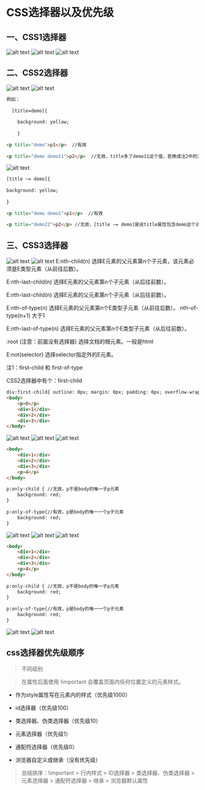 
# CSS选择器以及优先级

## 一、CSS1选择器 
![alt text](./assets/image.png)
![alt text](./assets/image-1.png)
![alt text](./assets/image-2.png)
## 二、CSS2选择器
![alt text](./assets/image-3.png)
![alt text](./assets/image-4.png)
```html
例如：
 
  [title=demo]{
 
    background: yellow;
 
    } 
 
<p title="demo">p1</p>  //有效
 
<p title="demo demo11">p2</p>  //无效，title多了demo11这个值，若换成注2中的方法就可以
```
![alt text](./assets/image-5.png)
```html
[title ~= demo]{
 
background: yellow;
 
}
 
<p title="demo demo1">p1</p>  //有效
 
<p title="demo22">p2</p> //无效，[title ~= demo]是说title属性包含demo这个词，属性值之间用空格分隔的单词,demo22就不是demo这个词了，尽管包含demo，所以上面表格中说的包含单词demo需要理解清楚。
```
## 三、CSS3选择器
![alt text](./assets/image-6.png)
![alt text](./assets/image-7.png)
E:nth-child(n)         选择E元素的父元素第n个子元素，该元素必须是E类型元素（从前往后数）。

E:nth-last-child(n)         选择E元素的父元素第n个子元素（从后往前数）。

E:nth-last-child(n)         选择E元素的父元素第n个子元素（从后往前数）。

E:nth-of-type(n)         选择E元素的父元素第n个E类型子元素（从前往后数）。
                                  nth-of-type(n+1) 大于1  

E:nth-last-of-type(n)         选择E元素的父元素第n个E类型子元素（从后往前数）。

:root (注意：前面没有选择器)         选择文档的根元素。一般是html

E:not(selector)         选择selector指定外的E元素。 

注1：first-child 和 first-of-type

CSS2选择器中有个：first-child
```html
div:first-child{ outline: 0px; margin: 0px; padding: 0px; overflow-wrap: break-word; color: rgb(0, 153, 0);"> red; }//无效，因为<div>1</div>并不是body元素的第一个子元素
<body>
    <p>0</p>
    <div>1</div>
    <div>2</div>
    <div>3</div>
</body>
```
![alt text](./assets/image-8.png)
![alt text](./assets/image-9.png)
![alt text](./assets/image-10.png)
```html
<body>
    <div>1</div>
    <div>2</div>
    <div>3</div>
    <p>4</p>
</body>
 
p:only-child { //无效，p不是body的唯一子p元素
    background: red;
}
 
p:only-of-type{//有效，p是body的唯一一个p子元素
    background: red;
}
```
![alt text](./assets/image-11.png)
![alt text](./assets/image-12.png)
![alt text](./assets/image-13.png)
```html
<body>
    <div>1</div>
    <div>2</div>
    <div>3</div>
    <p>4</p>
</body>
 
p:only-child { //无效，p不是body的唯一子p元素
    background: red;
}
 
p:only-of-type{//有效，p是body的唯一一个p子元素
    background: red;
}
```
![alt text](./assets/image-14.png)
![alt text](./assets/image-15.png)

## css选择器优先级顺序

>不同级别

> 在属性后面使用 !important 会覆盖页面内任何位置定义的元素样式。

- 作为style属性写在元素内的样式（优先级1000）

- id选择器（优先级100）

- 类选择器、伪类选择器（优先级10）

- 元素选择器（优先级1）

- 通配符选择器（优先级0）

- 浏览器自定义或继承（没有优先级）

> 总结排序：!important > 行内样式 > ID选择器 > 类选择器、伪类选择器 > 元素选择器 > 通配符选择器 > 继承 > 浏览器默认属性
